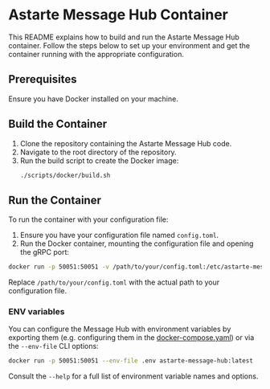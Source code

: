 <!---
  Copyright 2022 SECO Mind Srl

  SPDX-License-Identifier: Apache-2.0
-->

# Astarte Message Hub Container

This README explains how to build and run the Astarte Message Hub container. Follow the steps below
to set up your environment and get the container running with the appropriate configuration.

## Prerequisites

Ensure you have Docker installed on your machine.

## Build the Container

1. Clone the repository containing the Astarte Message Hub code.
2. Navigate to the root directory of the repository.
3. Run the build script to create the Docker image:
   ```sh
   ./scripts/docker/build.sh
   ```

## Run the Container

To run the container with your configuration file:

1. Ensure you have your configuration file named `config.toml`.
2. Run the Docker container, mounting the configuration file and opening the gRPC port:

```sh
docker run -p 50051:50051 -v /path/to/your/config.toml:/etc/astarte-message-hub/config.toml astarte-message-hub:latest
```

Replace `/path/to/your/config.toml` with the actual path to your configuration file.

### ENV variables

You can configure the Message Hub with environment variables by exporting them (e.g. configuring
them in the
[docker-compose.yaml](https://docs.docker.com/compose/environment-variables/set-environment-variables/))
or via the `--env-file` CLI options:

```sh
docker run -p 50051:50051 --env-file .env astarte-message-hub:latest
```

Consult the `--help` for a full list of environment variable names and options.
